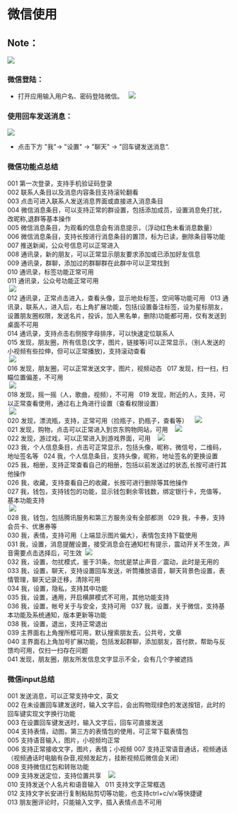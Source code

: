 # 微信使用
## Note：  

![](https://github.com/openthos/community-analysis/blob/master/pic/using-instractions-pic/wechat_load.png)

### 微信登陆：  
- 打开应用输入用户名、密码登陆微信。  
![](https://github.com/openthos/community-analysis/blob/master/pic/using-instractions-pic/wechat.png)   

### 使用回车发送消息：  
![](https://github.com/openthos/community-analysis/blob/master/pic/using-instractions-pic/wechat_enter.png)  

- 点击下方 "我"-> "设置" -> "聊天" -> "回车键发送消息“.  

### 微信功能点总结  
  001 第一次登录，支持手机验证码登录  
  002 联系人条目以及消息内容条目支持滚轮翻看  
  003 点击可进入联系人发送消息界面或直接进入消息条目  
  004 微信消息条目，可以支持正常的群设置，包括添加成员，设置消息免打扰，改昵称,退群等基本操作  
  005 微信消息条目，为观看的信息会有消息提示，（浮动红色未看消息数量）  
  006 微信消息条目，支持长按进行消息条目的置顶，标为已读，删除条目等功能  
  007 推送新闻，公众号信息可以正常进入  
  008 通讯录，新的朋友，可以正常显示朋友要求添加或已添加好友信息  
  009 通讯录，群聊，添加过的群聊群在此群中可以正常找到  
  010 通讯录，标签功能正常可用  
  011 通讯录，公众号功能正常可用  
  ![](https://github.com/openthos/community-analysis/blob/master/pic/using-instractions-pic/wechat_public.png)   
  012 通讯录，正常点击进入，查看头像，显示地处标签，空间等功能可用  
  013 通讯录，联系人，进入后，右上角扩展功能，包括(设置备注标签，设为星标朋友，设置朋友圈权限，发送名片，投诉，加入黑名单，删除)功能都可用，仅有发送到桌面不可用  
  014 通讯录，支持点击右侧按字母排序，可以快速定位联系人  
  015 发现，朋友圈，所有信息(文字，图片，链接等)可以正常显示，（别人发送的小视频有些拉伸，但可以正常播放)，支持滚动查看  
  ![](https://github.com/openthos/community-analysis/blob/master/pic/using-instractions-pic/wechat_friend.png)   
  016 发现，朋友圈，可以正常发送文字，图片，视频动态  
  017 发现，扫一扫，扫瞄位置偏差，不可用  
  ![](https://github.com/openthos/community-analysis/blob/master/pic/using-instractions-pic/wechat_scan.png)   
  018 发现，摇一摇（人，歌曲，视频），不可用  
  019 发现，附近的人，支持，可以正常查看使用，通过右上角进行设置（查看权限设置）  
  ![](https://github.com/openthos/community-analysis/blob/master/pic/using-instractions-pic/wechat_around.png)   
  020 发现，漂流瓶，支持，正常可用（捡瓶子，扔瓶子，查看等）  
  ![](https://github.com/openthos/community-analysis/blob/master/pic/using-instractions-pic/wechat_bottle.png)   
  021 发现，购物，点击可以正常进入到京东购物网站，可用  
  ![](https://github.com/openthos/community-analysis/blob/master/pic/using-instractions-pic/wechat_buy.png)   
  022 发现，游过戏，可以正常进入到游戏界面，可用  
  ![](https://github.com/openthos/community-analysis/blob/master/pic/using-instractions-pic/wechat_game.png)   
  023 我，个人信息条目，点击可正常显示，包括头像，昵称，微信号，二维码，地址签名等  
  024 我，个人信息条目，支持头像，昵称，地址签名的更换设置  
  025 我，相册，支持正常查看自己的相册，包括以前发送过的状态,长按可进行其他操作  
  026 我，收藏，支持查看自己的收藏，长按可进行删除等其他操作  
  027 我，钱包，支持钱包的功能，显示钱包剩余零钱数，绑定银行卡，充值等，基本功能支持  
  ![](https://github.com/openthos/community-analysis/blob/master/pic/using-instractions-pic/wechat_wallet.png)   
  028 我，钱包，包括腾讯服务和第三方服务没有全部都测  
  029 我，卡券，支持会员卡、优惠券等  
  030 我，表情，支持可用（上端显示图片偏大），表情包支持下载使用  
  031 我，设置，消息提醒设置，接受消息会在通知栏有提示，震动开关不生效，声音需要点击选择后，可生效
  ![](https://github.com/openthos/community-analysis/blob/master/pic/using-instractions-pic/wechat_settings.png)   
  032 我，设置，勿扰模式，鉴于31条，勿扰是禁止声音／震动，此时是无用的  
  033 我，设置，聊天，支持设置回车发送，听筒播放语音，聊天背景色设置，表情管理，聊天记录迁移，清除可用  
  034 我，设置，隐私，支持其中功能  
  035 我，设置，通用，开启横屏模式不可用，其他功能支持  
  036 我，设置，帐号关于与安全，支持可用  
  037 我，设置，关于微信，支持基本功能及系统通知，版本更新等功能  
  038 我，设置，退出，支持正常退出  
  039 主界面右上角搜所框可用，默认搜索朋友去，公共号，文章  
  040 主界面右上角加号扩展功能，包括发起群聊，添加朋友，首付款，帮助与反馈均可用，仅扫一扫存在问题  
  041 发现，朋友圈，朋友所发信息文字显示不全，会有几个字被遮挡
  
### 微信input总结
  001 发送消息，可以正常支持中文，英文  
  002 在未设置回车建发送时，输入文字后，会出购物现绿色的发送按钮，此时的回车键实现文字换行功能  
  003 在设置回车键发送时，输入文字后，回车可直接发送  
  004 支持表情，动图，第三方的表情包的使用，可正常下载表情包  
  005 支持语音输入，图片，小视频均正常  
  006 支持正常接收文字，图片，表情；小视频
  007 支持正常语音通话，视频通话（视频通话时电脑有杂音,视频发起方，挂断视频后微信会关闭）  
  008 支持微信红包和转账功能  
  009 支持发送定位，支持位置共享  
  ![](https://github.com/openthos/community-analysis/blob/master/pic/using-instractions-pic/wechat_position.png)   
  010 支持发送个人名片和语音输入  
  011 支持文字正常框选  
  012 支持文字长安进行复制粘贴剪切等功能，也支持ctrl+c/v/x等快捷键  
  013 朋友圈评论时，只能输入文字，插入表情点击不可用
